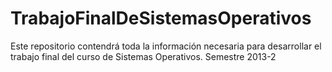 TrabajoFinalDeSistemasOperativos
================================

Este repositorio contendrá toda la información necesaria para desarrollar el trabajo final del curso de Sistemas Operativos. Semestre 2013-2
